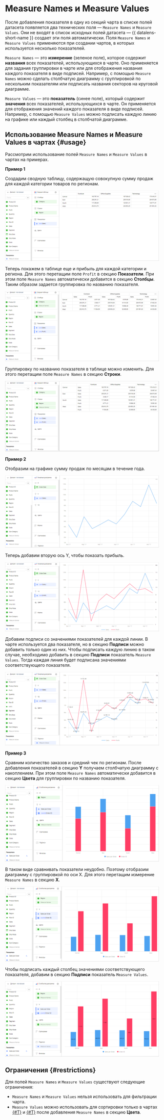 # Measure Names и Measure Values

После добавления показателя в одну из секций чарта в списке полей датасета появляется два технических поля — `Measure Names` и `Measure Values`. Они не входят в список исходных полей датасета — {{ datalens-short-name }} создает эти поля автоматически. Поля `Measure Names` и `Measure Values` применяются при создании чартов, в которых используется несколько показателей.

`Measure Names` — это **измерение** (зеленое поле), которое содержит **названия** всех показателей, использующихся в чарте. Оно применяется для задания группировки в чарте или для отображения названия каждого показателя в виде подписей. Например, с помощью `Measure Names` можно сделать столбчатую диаграмму с группировкой по нескольким показателям или подписать названия секторов на круговой диаграмме.

`Measure Values` — это **показатель** (синее поле), который содержит **значения** всех показателей, использующихся в чарте. Он применяется для отображения значений каждого показателя в виде подписей. Например, с помощью `Measure Values` можно подписать каждую линию на графике или каждый столбец в столбчатой диаграмме.

## Использование Measure Names и Measure Values в чартах {#usage}

Рассмотрим использование полей `Measure Names` и `Measure Values` в чартах на примерах. 

**Пример 1**

Создадим сводную таблицу, содержащую совокупную сумму продаж для каждой категории товаров по регионам.

![image](../../../_assets/datalens/concepts/measure-names-1.png)

Теперь покажем в таблице еще и прибыль для каждой категории и региона. Для этого перетащим поле `Profit` в секцию **Показатели**. При этом поле `Measure Names` автоматически добавится в секцию **Столбцы**. Таким образом задается группировка по названию показателя.

![image](../../../_assets/datalens/concepts/measure-names-2.png)

Группировку по названию показателя в таблице можно изменить. Для этого перетащим поле `Measure Names` в секцию **Строки**.

![image](../../../_assets/datalens/concepts/measure-names-3.png)

**Пример 2**

Отобразим на графике сумму продаж по месяцам в течение года.

![image](../../../_assets/datalens/concepts/measure-values-1.png)

Теперь добавим вторую ось Y, чтобы показать прибыль.

![image](../../../_assets/datalens/concepts/measure-values-2.png)

Добавим подписи со значениями показателей для каждой линии. В чарте используется два показателя, но в секцию **Подписи** можно добавить только один из них. Чтобы подписать каждую линию в таком случае, необходимо добавить в секцию **Подписи** показатель `Measure Values`. Тогда каждая линия будет подписана значениями соответствующего показателя.

![image](../../../_assets/datalens/concepts/measure-values-3.png)

**Пример 3**

Сравним количество заказов и средний чек по регионам. После добавления показателей в секцию **Y** получаем столбчатую диаграмму с накоплением. При этом поле `Measure Names` автоматически добавится в секцию **Цвета** для группировки по названию показателя.

![image](../../../_assets/datalens/concepts/measure-names-4.png)

В таком виде сравнивать показатели неудобно. Поэтому отобразим диаграмму с группировкой по оси X. Для этого перетащим измерение `Measure Names` в секцию **X**.

![image](../../../_assets/datalens/concepts/measure-names-5.png)

Чтобы подписать каждый столбец значениями соответствующего показателя, добавим в секцию **Подписи** показатель `Measure Values`.

![image](../../../_assets/datalens/concepts/measure-names-6.png)

## Ограничения {#restrictions}

Для полей `Measure Names` и `Measure Values` существуют следующие ограничения:

* `Measure Names` и `Measure Values` нельзя использовать для фильтрации чарта.
* `Measure Values` можно использовать для сортировки только в чартах [{#T}](../../visualization-ref/area-chart.md) и [{#T}](../../visualization-ref/normalized-area-chart.md) после добавления `Measure Names` в секцию **Цвета**.
